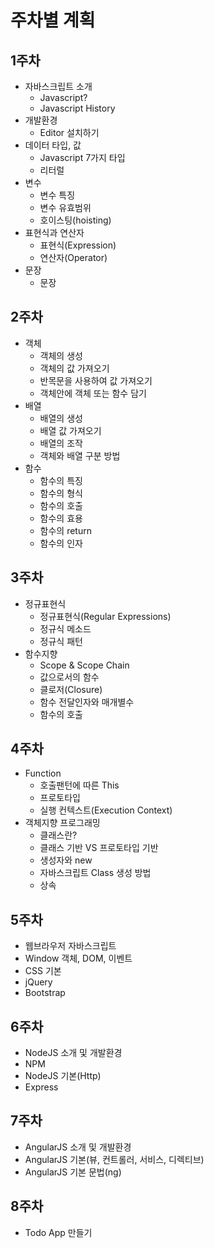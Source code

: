 # 주차별 계획

## 1주차

  - 자바스크립트 소개
    - Javascript?
    - Javascript History
  - 개발환경
    - Editor 설치하기
  - 데이터 타입, 값
    - Javascript 7가지 타입
    - 리터럴
  - 변수
    - 변수 특징
    - 변수 유효범위
    - 호이스팅(hoisting)
  - 표현식과 연산자
    - 표현식(Expression)
    - 연산자(Operator)
  - 문장
    - 문장

## 2주차

  - 객체
    - 객체의 생성
    - 객체의 값 가져오기
    - 반목문을 사용하여 값 가져오기
    - 객체안에 객체 또는 함수 담기
  - 배열
    - 배열의 생성
    - 배열 값 가져오기
    - 배열의 조작
    - 객체와 배열 구분 방법
  - 함수
    - 함수의 특징
    - 함수의 형식
    - 함수의 호출
    - 함수의 효용
    - 함수의 return
    - 함수의 인자

## 3주차

  - 정규표현식
    - 정규표현식(Regular Expressions)
    - 정규식 메소드
    - 정규식 패턴
  - 함수지향
    - Scope & Scope Chain
    - 값으로서의 함수
    - 클로저(Closure)
    - 함수 전달인자와 매개별수
    - 함수의 호출

## 4주차

  - Function
    - 호출팬턴에 따른 This
    - 프로토타입
    - 실행 컨텍스트(Execution Context)  
  - 객체지향 프로그래밍
    - 클래스란?
    - 클래스 기반 VS 프로토타입 기반
    - 생성자와 new
    - 자바스크립트 Class 생성 방법
    - 상속 

## 5주차

  - 웹브라우저 자바스크립트
  - Window 객체, DOM, 이벤트
  - CSS 기본
  - jQuery
  - Bootstrap

## 6주차

  - NodeJS 소개 및 개발환경
  - NPM
  - NodeJS 기본(Http)
  - Express

## 7주차

  - AngularJS 소개 및 개발환경
  - AngularJS 기본(뷰, 컨트롤러, 서비스, 디렉티브)
  - AngularJS 기본 문법(ng)

## 8주차

  - Todo App 만들기
